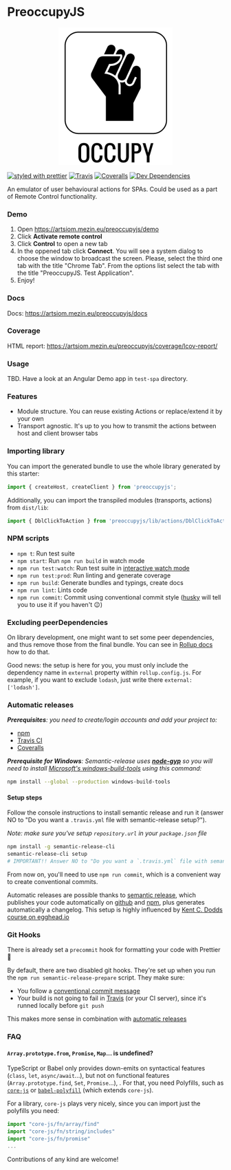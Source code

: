 # PreoccupyJS

<p align="center">
    <img src="https://github.com/iketari/preoccupyjs/raw/master/test-spa/src/assets/occupy_logo.png" alt="PrepoccupyJS's custom image"/>
</p>

[![styled with prettier](https://img.shields.io/badge/styled_with-prettier-ff69b4.svg)](https://github.com/prettier/prettier)
[![Travis](https://img.shields.io/travis/iketari/preoccupyjs.svg)](https://travis-ci.org/iketari/preoccupyjs)
[![Coveralls](https://img.shields.io/coveralls/iketari/preoccupyjs.svg)](https://coveralls.io/github/iketari/preoccupyjs)
[![Dev Dependencies](https://david-dm.org/iketari/preoccupyjs/dev-status.svg)](https://david-dm.org/iketari/preoccupyjs?type=dev)

An emulator of user behavioural actions for SPAs. Could be used as a part of Remote Control functionality.

### Demo

1. Open https://artsiom.mezin.eu/preoccupyjs/demo
2. Click **Activate remote control**
3. Click **Control** to open a new tab
4. In the oppened tab click **Connect**. You will see a system dialog to choose the window to broadcast the screen. Please, select the third one tab with the title "Chrome Tab". From the options list select the tab with the title "PreoccupyJS. Test Application".
5. Enjoy!

### Docs

Docs: https://artsiom.mezin.eu/preoccupyjs/docs

### Coverage

HTML report: https://artsiom.mezin.eu/preoccupyjs/coverage/lcov-report/

### Usage

TBD. Have a look at an Angular Demo app in `test-spa` directory.

### Features

 - Module structure. You can reuse existing Actions or replace/extend it by your own
 - Transport agnostic. It's up to you how to transmit the actions between host and client browser tabs

### Importing library

You can import the generated bundle to use the whole library generated by this starter:

```javascript
import { createHost, createClient } from 'preoccupyjs';
```

Additionally, you can import the transpiled modules (transports, actions) from `dist/lib`:

```javascript
import { DblClickToAction } from 'preoccupyjs/lib/actions/DblClickToAction';
```

### NPM scripts

 - `npm t`: Run test suite
 - `npm start`: Run `npm run build` in watch mode
 - `npm run test:watch`: Run test suite in [interactive watch mode](http://facebook.github.io/jest/docs/cli.html#watch)
 - `npm run test:prod`: Run linting and generate coverage
 - `npm run build`: Generate bundles and typings, create docs
 - `npm run lint`: Lints code
 - `npm run commit`: Commit using conventional commit style ([husky](https://github.com/typicode/husky) will tell you to use it if you haven't :wink:)

### Excluding peerDependencies

On library development, one might want to set some peer dependencies, and thus remove those from the final bundle. You can see in [Rollup docs](https://rollupjs.org/#peer-dependencies) how to do that.

Good news: the setup is here for you, you must only include the dependency name in `external` property within `rollup.config.js`. For example, if you want to exclude `lodash`, just write there `external: ['lodash']`.

### Automatic releases

_**Prerequisites**: you need to create/login accounts and add your project to:_
 - [npm](https://www.npmjs.com/)
 - [Travis CI](https://travis-ci.org)
 - [Coveralls](https://coveralls.io)

_**Prerequisite for Windows**: Semantic-release uses
**[node-gyp](https://github.com/nodejs/node-gyp)** so you will need to
install
[Microsoft's windows-build-tools](https://github.com/felixrieseberg/windows-build-tools)
using this command:_

```bash
npm install --global --production windows-build-tools
```

#### Setup steps

Follow the console instructions to install semantic release and run it (answer NO to "Do you want a `.travis.yml` file with semantic-release setup?").

_Note: make sure you've setup `repository.url` in your `package.json` file_

```bash
npm install -g semantic-release-cli
semantic-release-cli setup
# IMPORTANT!! Answer NO to "Do you want a `.travis.yml` file with semantic-release setup?" question. It is already prepared for you :P
```

From now on, you'll need to use `npm run commit`, which is a convenient way to create conventional commits.

Automatic releases are possible thanks to [semantic release](https://github.com/semantic-release/semantic-release), which publishes your code automatically on [github](https://github.com/) and [npm](https://www.npmjs.com/), plus generates automatically a changelog. This setup is highly influenced by [Kent C. Dodds course on egghead.io](https://egghead.io/courses/how-to-write-an-open-source-javascript-library)

### Git Hooks

There is already set a `precommit` hook for formatting your code with Prettier :nail_care:

By default, there are two disabled git hooks. They're set up when you run the `npm run semantic-release-prepare` script. They make sure:
 - You follow a [conventional commit message](https://github.com/conventional-changelog/conventional-changelog)
 - Your build is not going to fail in [Travis](https://travis-ci.org) (or your CI server), since it's runned locally before `git push`

This makes more sense in combination with [automatic releases](#automatic-releases)

### FAQ

#### `Array.prototype.from`, `Promise`, `Map`... is undefined?

TypeScript or Babel only provides down-emits on syntactical features (`class`, `let`, `async/await`...), but not on functional features (`Array.prototype.find`, `Set`, `Promise`...), . For that, you need Polyfills, such as [`core-js`](https://github.com/zloirock/core-js) or [`babel-polyfill`](https://babeljs.io/docs/usage/polyfill/) (which extends `core-js`).

For a library, `core-js` plays very nicely, since you can import just the polyfills you need:

```javascript
import "core-js/fn/array/find"
import "core-js/fn/string/includes"
import "core-js/fn/promise"
...
```

Contributions of any kind are welcome!